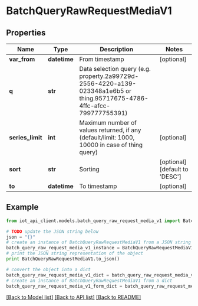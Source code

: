 # BatchQueryRawRequestMediaV1


## Properties
Name | Type | Description | Notes
------------ | ------------- | ------------- | -------------
**var_from** | **datetime** | From timestamp | [optional] 
**q** | **str** | Data selection query (e.g. property.2a99729d-2556-4220-a139-023348a1e6b5 or thing.95717675-4786-4ffc-afcc-799777755391) | 
**series_limit** | **int** | Maximum number of values returned, if any (default/limit: 1000, 10000 in case of thing query) | [optional] 
**sort** | **str** | Sorting | [optional] [default to 'DESC']
**to** | **datetime** | To timestamp | [optional] 

## Example

```python
from iot_api_client.models.batch_query_raw_request_media_v1 import BatchQueryRawRequestMediaV1

# TODO update the JSON string below
json = "{}"
# create an instance of BatchQueryRawRequestMediaV1 from a JSON string
batch_query_raw_request_media_v1_instance = BatchQueryRawRequestMediaV1.from_json(json)
# print the JSON string representation of the object
print BatchQueryRawRequestMediaV1.to_json()

# convert the object into a dict
batch_query_raw_request_media_v1_dict = batch_query_raw_request_media_v1_instance.to_dict()
# create an instance of BatchQueryRawRequestMediaV1 from a dict
batch_query_raw_request_media_v1_form_dict = batch_query_raw_request_media_v1.from_dict(batch_query_raw_request_media_v1_dict)
```
[[Back to Model list]](../README.md#documentation-for-models) [[Back to API list]](../README.md#documentation-for-api-endpoints) [[Back to README]](../README.md)


